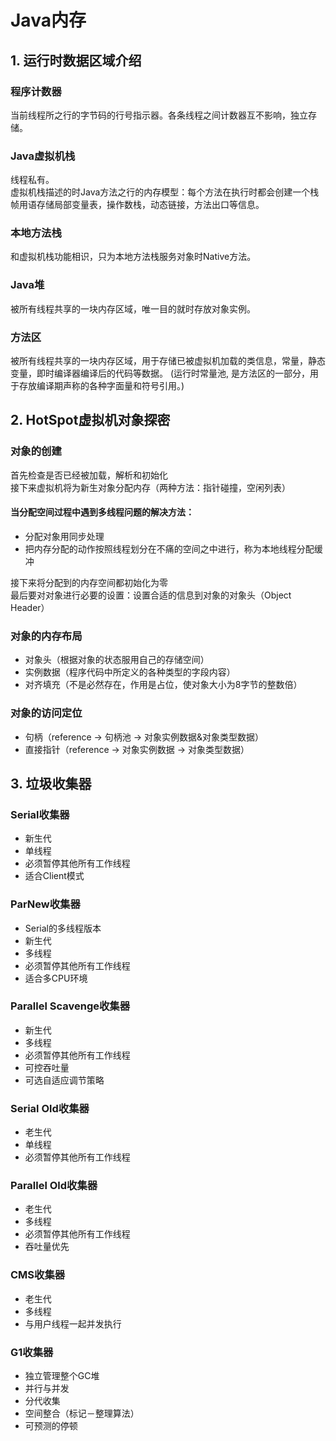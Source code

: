 # Java内存
## 1. 运行时数据区域介绍
### 程序计数器
当前线程所之行的字节码的行号指示器。各条线程之间计数器互不影响，独立存储。
### Java虚拟机栈
线程私有。   
虚拟机栈描述的时Java方法之行的内存模型：每个方法在执行时都会创建一个栈帧用语存储局部变量表，操作数栈，动态链接，方法出口等信息。
### 本地方法栈
和虚拟机栈功能相识，只为本地方法栈服务对象时Native方法。
### Java堆
被所有线程共享的一块内存区域，唯一目的就时存放对象实例。
### 方法区
被所有线程共享的一块内存区域，用于存储已被虚拟机加载的类信息，常量，静态变量，即时编译器编译后的代码等数据。
(运行时常量池, 是方法区的一部分，用于存放编译期声称的各种字面量和符号引用。)

## 2. HotSpot虚拟机对象探密
### 对象的创建
首先检查是否已经被加载，解析和初始化   
接下来虚拟机将为新生对象分配内存（两种方法：指针碰撞，空闲列表）   
#### 当分配空间过程中遇到多线程问题的解决方法：
* 分配对象用同步处理
* 把内存分配的动作按照线程划分在不痛的空间之中进行，称为本地线程分配缓冲
   
接下来将分配到的内存空间都初始化为零   
最后要对对象进行必要的设置：设置合适的信息到对象的对象头（Object Header）

### 对象的内存布局
* 对象头（根据对象的状态服用自己的存储空间）
* 实例数据（程序代码中所定义的各种类型的字段内容）
* 对齐填充（不是必然存在，作用是占位，使对象大小为8字节的整数倍）

### 对象的访问定位
* 句柄（reference -> 句柄池 -> 对象实例数据&对象类型数据）
* 直接指针（reference -> 对象实例数据 -> 对象类型数据）

## 3. 垃圾收集器
### Serial收集器
* 新生代
* 单线程
* 必须暂停其他所有工作线程
* 适合Client模式
### ParNew收集器
* Serial的多线程版本
* 新生代
* 多线程
* 必须暂停其他所有工作线程
* 适合多CPU环境
### Parallel Scavenge收集器
* 新生代
* 多线程
* 必须暂停其他所有工作线程
* 可控吞吐量
* 可选自适应调节策略
### Serial Old收集器
* 老生代
* 单线程
* 必须暂停其他所有工作线程
### Parallel Old收集器
* 老生代
* 多线程
* 必须暂停其他所有工作线程
* 吞吐量优先
### CMS收集器
* 老生代
* 多线程
* 与用户线程一起并发执行
### G1收集器
* 独立管理整个GC堆
* 并行与并发
* 分代收集
* 空间整合（标记－整理算法）
* 可预测的停顿
